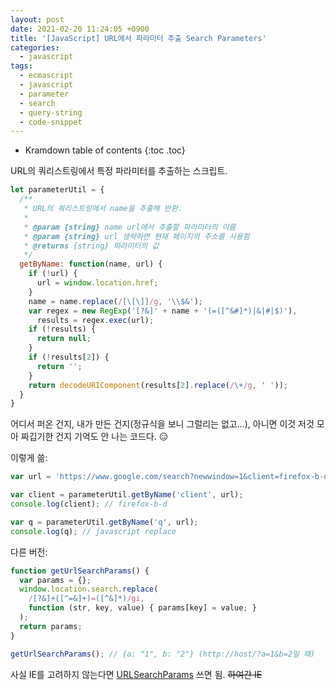 ```yaml
---
layout: post
date: 2021-02-20 11:24:05 +0900
title: '[JavaScript] URL에서 파라미터 추출 Search Parameters'
categories:
  - javascript
tags:
  - ecmascript
  - javascript
  - parameter
  - search
  - query-string
  - code-snippet
---
```


* Kramdown table of contents
{:toc .toc}

URL의 쿼리스트링에서 특정 파라미터를 추출하는 스크립트.

```js
let parameterUtil = {
  /**
   * URL의 쿼리스트링에서 name을 추출해 반환.
   *
   * @param {string} name url에서 추출할 파라미터의 이름
   * @param {string} url 생략하면 현재 페이지의 주소를 사용함
   * @returns {string} 파라미터의 값
   */
  getByName: function(name, url) {
    if (!url) {
      url = window.location.href;
    }
    name = name.replace(/[\[\]]/g, '\\$&');
    var regex = new RegExp('[?&]' + name + '(=([^&#]*)|&|#|$)'),
      results = regex.exec(url);
    if (!results) {
      return null;
    }
    if (!results[2]) {
      return '';
    }
    return decodeURIComponent(results[2].replace(/\+/g, ' '));
  }
}
```

어디서 퍼온 건지, 내가 만든 건지(정규식을 보니 그럴리는 없고...), 아니면 이것 저것 모아 짜깁기한 건지 기억도 안 나는 코드다. 😑

이렇게 쓺:

```js
var url = 'https://www.google.com/search?newwindow=1&client=firefox-b-d&ei=gNWhXPP-KISl8QWCtJDYDA&q=javascript+replace&oq=javascript+replace';

var client = parameterUtil.getByName('client', url);
console.log(client); // firefox-b-d

var q = parameterUtil.getByName('q', url);
console.log(q); // javascript replace
```

다른 버전:

```js
function getUrlSearchParams() {
  var params = {};
  window.location.search.replace(
    /[?&]+([^=&]+)=([^&]*)/gi,
    function (str, key, value) { params[key] = value; }
  );
  return params;
}

getUrlSearchParams(); // {a: "1", b: "2"} (http://host/?a=1&b=2일 때)
```

사실 IE를 고려하지 않는다면 [URLSearchParams](https://developer.mozilla.org/en-US/docs/Web/API/URLSearchParams) 쓰면 됨. ~~하여간 IE~~
